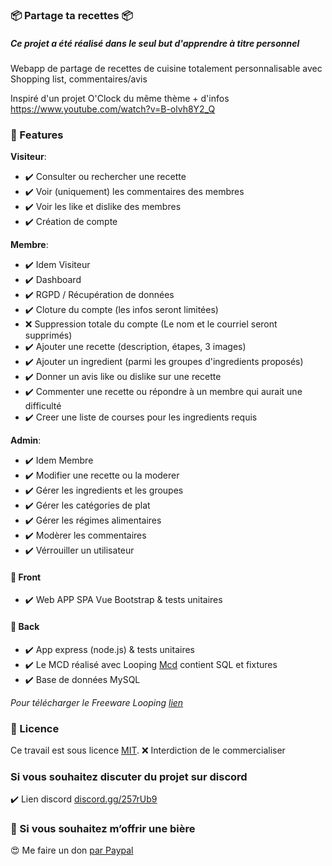 ### 📦 Partage ta recettes 📦

##### *Ce projet a été réalisé dans le seul but d'apprendre à titre personnel*
Webapp de partage de recettes de cuisine totalement personnalisable avec Shopping list, commentaires/avis

Inspiré d'un projet O'Clock du même thème + d'infos https://www.youtube.com/watch?v=B-olvh8Y2_Q

### 📝 Features
**Visiteur**:
- ✔️ Consulter ou rechercher une recette
- ✔️ Voir (uniquement) les commentaires des membres
- ✔️ Voir les like et dislike des membres
- ✔️ Création de compte

**Membre**:
- ✔️ Idem Visiteur
- ✔️ Dashboard
- ✔️ RGPD / Récupération de données
- ✔️ Cloture du compte (les infos seront limitées)
- ❌ Suppression totale du compte (Le nom et le courriel seront supprimés)
- ✔️ Ajouter une recette (description, étapes, 3 images)
- ✔️ Ajouter un ingredient (parmi les groupes d'ingredients proposés)
- ✔️ Donner un avis like ou dislike sur une recette
- ✔️ Commenter une recette ou répondre à un membre qui aurait une difficulté
- ✔️ Creer une liste de courses pour les ingredients requis

**Admin**:
- ✔️ Idem Membre
- ✔️ Modifier une recette ou la moderer
- ✔️ Gérer les ingredients et les groupes
- ✔️ Gérer les catégories de plat
- ✔️ Gérer les régimes alimentaires
- ✔️ Modèrer les commentaires
- ✔️ Vérrouiller un utilisateur


#### 📝 Front
- ✔️ Web APP SPA Vue Bootstrap & tests unitaires
#### 📝 Back
- ✔️ App express (node.js) & tests unitaires 
- ✔️ Le MCD réalisé avec Looping [Mcd](/mcd_looping.loo) contient SQL et fixtures
- ✔️ Base de données MySQL

*Pour télécharger le Freeware Looping [lien](https://www.looping-mcd.fr)*

### 🔖 Licence
Ce travail est sous licence [MIT](/LICENSE).
❌ Interdiction de le commercialiser

### Si vous souhaitez discuter du projet sur discord
✔️ Lien discord [discord.gg/257rUb9](https://discord.gg/257rUb9)

### 🍺 Si vous souhaitez m’offrir une bière
😍 Me faire un don [par Paypal](https://www.paypal.com/paypalme/Julien06100?locale.x=fr_FR)
